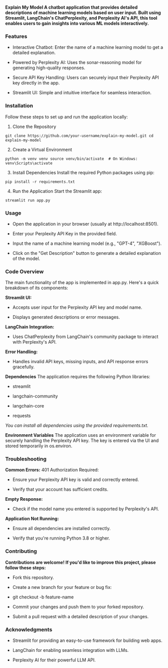 **Explain My Model
A chatbot application that provides detailed descriptions of machine learning models based on user input. Built using Streamlit, LangChain's ChatPerplexity, and Perplexity AI's API, this tool enables users to gain insights into various ML models interactively.**

### Features
- Interactive Chatbot: Enter the name of a machine learning model to get a detailed explanation.

- Powered by Perplexity AI: Uses the sonar-reasoning model for generating high-quality responses.

- Secure API Key Handling: Users can securely input their Perplexity API key directly in the app.

- Streamlit UI: Simple and intuitive interface for seamless interaction.

### Installation
Follow these steps to set up and run the application locally:

1. Clone the Repository
   
`git clone https://github.com/your-username/explain-my-model.git
cd explain-my-model`

2. Create a Virtual Environment

`python -m venv venv
source venv/bin/activate  # On Windows: venv\Scripts\activate`

3. Install Dependencies
Install the required Python packages using pip:

`pip install -r requirements.txt`

4. Run the Application
Start the Streamlit app:

`streamlit run app.py`

### Usage

- Open the application in your browser (usually at http://localhost:8501).

- Enter your Perplexity API Key in the provided field.

- Input the name of a machine learning model (e.g., "GPT-4", "XGBoost").

- Click on the "Get Description" button to generate a detailed explanation of the model.

### Code Overview

The main functionality of the app is implemented in app.py. Here's a quick breakdown of its components:

**Streamlit UI:**

- Accepts user input for the Perplexity API key and model name.

- Displays generated descriptions or error messages.

**LangChain Integration:**

- Uses ChatPerplexity from LangChain's community package to interact with Perplexity's API.

**Error Handling:**

- Handles invalid API keys, missing inputs, and API response errors gracefully.

**Dependencies**
The application requires the following Python libraries:

- streamlit

- langchain-community

- langchain-core

- requests

*You can install all dependencies using the provided requirements.txt.*

**Environment Variables**
The application uses an environment variable for securely handling the Perplexity API key. The key is entered via the UI and stored temporarily in os.environ.

### Troubleshooting

**Common Errors:**
   401 Authorization Required:

- Ensure your Perplexity API key is valid and correctly entered.

- Verify that your account has sufficient credits.

**Empty Response:**

- Check if the model name you entered is supported by Perplexity's API.

**Application Not Running:**

- Ensure all dependencies are installed correctly.

- Verify that you're running Python 3.8 or higher.

### Contributing

**Contributions are welcome! If you'd like to improve this project, please follow these steps:**

- Fork this repository.

- Create a new branch for your feature or bug fix:


- git checkout -b feature-name

- Commit your changes and push them to your forked repository.

- Submit a pull request with a detailed description of your changes.

### Acknowledgments

- Streamlit for providing an easy-to-use framework for building web apps.

- LangChain for enabling seamless integration with LLMs.

- Perplexity AI for their powerful LLM API.
